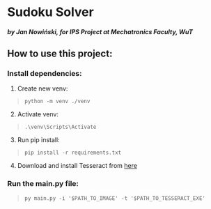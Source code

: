 # Sudoku Solver
#### *by Jan Nowiński, for IPS Project at Mechatronics Faculty, WuT*

## How to use this project:

### Install dependencies:
1. Create new venv:

> `python -m venv ./venv`
2. Activate venv:

> `.\venv\Scripts\Activate`
3. Run pip install:


> `pip install -r requirements.txt`

4. Download and install Tesseract from [here](https://digi.bib.uni-mannheim.de/tesseract/tesseract-ocr-setup-3.05.02-20180621.exe)

### Run the main.py file:

> `py main.py -i '$PATH_TO_IMAGE' -t '$PATH_TO_TESSERACT_EXE'`